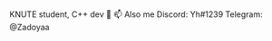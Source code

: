 KNUTE student, C++ dev 👀 
📫 Also me
         Discord: Yh#1239
         Telegram: @Zadoyaa

<!---
Zad0ya/Zad0ya is a ✨ special ✨ repository because its `README.md` (this file) appears on your GitHub profile.
You can click the Preview link to take a look at your changes.
--->
